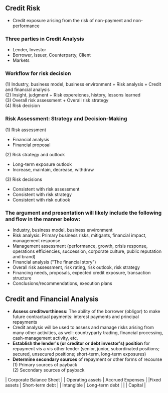 ## Credit Risk
- Credit exposure arising from the risk of non-payment and non-performance

### Three parties in Credit Analysis
- Lender, Investor
- Borrower, Issuer, Counterparty, Client
- Markets

### Workflow for risk decision
(1) Industry, business model, business environment + Risk analysis + Credit and financial analysis <br>
(2) Insight, judgment + Risk expereicnes, history, lessons learned <br>
(3) Overall risk assessment + Overall risk strategy <br>
(4) Risk decision <br>

### Risk Assessment: Strategy and Decision-Making
(1) Risk assessment <br>
- Financial analysis 
- Financial proposal <br>

(2) Risk strategy and outlook <br>
- Long-term exposure outlook
- Increase, maintain, decrease, withdraw <br>

(3) Risk decisions <br>
- Consistent with risk assessment
- Consistent with risk strategy
- Consistent with risk outlook <br>


### The argument and presentation will likely include the following and flow in the manner below:
- Industry, business model, business environment
- Risk analysis: Primary business risks, mitigants, financial impact, management response
- Management assessment (performance, growth, crisis response, operations efficiencies, succession, corporate culture, public reputation and brand)
- Financial analysis ("The financial story")
- Overall risk assessment, risk rating, risk outlook, risk strategy
- Financing needs, proposals, expected credit exposure, transaction structure
- Conclusions/recommendations, execution plans

## Credit and Financial Analysis
- **Assess creditworthiness:** The ability of the borrower (obligor) to make future contractual payments: interest payments and principal repayments
- Credit analysis will be used to assess and manage risks arising from many other activities, as well: countryparty trading, financial processing, cash-management activity, etc.
- **Establish the lender's (or creditor or debt investor's) position** for repayment vis a vis other lender (senior, junior, subordinated positions; secured, unsecured positions; short-term, long-term exposures)
- **Determine secondary sources** of repayment or other forms of recourse </br>
(1) Primary sources of payback </br>
(2) Secondary sources of payback </br>

| Corporate Balance Sheet |
| Operating assets | Accrued Expenses |
|Fixed assets | Short-term debt |
| Intangible | Long-term debt |
| | Capital |
